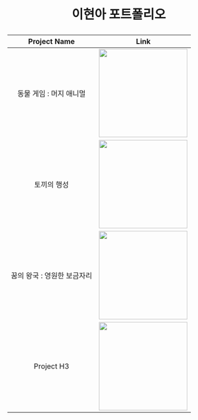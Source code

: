 # <p align="center">이현아 포트폴리오</p>

<div align="center">
  
|Project Name|Link|
|:--:|:--:|
|동물 게임 : 머지 애니멀|[<img src="https://github.com/gusdk337/AnimalGameResult/assets/51481890/e3d18a6d-008b-4106-90f3-b923aa9a54fc" width="200">](https://github.com/gusdk337/AnimalGameResult)|
|토끼의 행성|[<img src="https://github.com/gusdk337/gusdk337/assets/51481890/7504e638-61f1-47fb-892f-5ad30facc9d2" width="200">](https://github.com/gusdk337/RabbitPlanetResult)|
|꿈의 왕국 : 영원한 보금자리|[<img src="https://github.com/gusdk337/gusdk337/assets/51481890/2b4e0e07-25d2-4157-b42f-4f375ad1b714" width="200">](https://github.com/gusdk337/KingdomOfDreamsResult)|
|Project H3|[<img src="https://github.com/gusdk337/gusdk337/assets/51481890/6786e95a-3265-4142-9ff6-b29eab53a7f8" width="200">](https://github.com/gusdk337/ProjectH3Result)|

</div>
